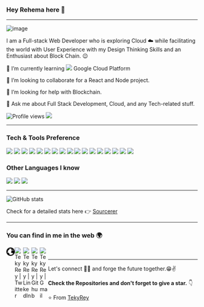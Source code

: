 ### Hey Rehema here 👋

---
![image](https://user-images.githubusercontent.com/69511010/180618363-193f64be-e3bd-4eec-adcd-96e46654ac57.png)


I am a Full-stack Web Developer who is exploring Cloud :cloud: while facilitating the world with User Experience with my Design Thinking Skills and an Enthusiast about Block Chain. :wink:
 
 
 🌱 I’m currently learning <img src="http://img.shields.io/badge/-4285F4?style=flat&logo=google%20cloud&logoColor=white"> Google Cloud Platform
 
 
 👯 I’m looking to collaborate for a React and Node project.
 
 🤔 I’m looking for help with Blockchain.
 
 💬 Ask me about Full Stack Development, Cloud, and any Tech-related stuff.


![Profile views](https://gpvc.arturio.dev/TekyRey)  <img src="https://img.shields.io/github/followers/TekyRey?label=Follow" style=" float:left, margin-right:10px" />


---


### Tech & Tools Preference

<img src = "https://img.shields.io/badge/-HTML5-E34F26?style=flat&logo=html5&logoColor=white"> <img src = "https://img.shields.io/badge/-CSS3-1572B6?style=flat&logo=css3&logoColor=white">
<img src="https://img.shields.io/badge/-Bootstrap-563D7C?style=flat&logo=bootstrap&logoColor=white">
<img src="https://img.shields.io/badge/-JavaScript-eed718?style=flat&logo=javascript&logoColor=ffffff">
<img src="https://img.shields.io/badge/-Sass-cc6699?style=flat&logo=sass&logoColor=ffffff">
<img src="https://img.shields.io/badge/-React-000000?style=flat&logo=react&logoColor=00c8ff">
<img src="https://img.shields.io/badge/-MongoDB-4DB33D?style=flat&logo=mongodb&logoColor=FFFFFF">
<img src="https://img.shields.io/badge/-GraphQL-e535ab?style=flat&logo=graphql&logoColor=FFFFFF">
<img src="https://img.shields.io/badge/-MySQL-F29111?style=flat&logo=mysql&logoColor=FFFFFF">
<img src="https://img.shields.io/badge/-Express.js-787878?style=flat">
<img src="https://img.shields.io/badge/-Node.js-3C873A?style=flat&logo=Node.js&logoColor=white">
<img src="http://img.shields.io/badge/-Google%20Cloud%20Platform-4285F4?style=flat&logo=google%20cloud&logoColor=white">
<img src="http://img.shields.io/badge/-Git-F1502F?style=flat&logo=git&logoColor=FFFFFF">
<img src="http://img.shields.io/badge/-Github-000000?style=flat&logo=github&logoColor=FFFFFF">
<img src="http://img.shields.io/badge/-VS%20Code-007ACC?style=flat&logo=visual%20studio%20code&logoColor=white">
<img src="http://img.shields.io/badge/-Heroku-430098?style=flat&logo=heroku&logoColor=white">
<img src="http://img.shields.io/badge/-Vercel-black?style=flat&logo=vercel&logoColor=white">

### Other Languages I know
<img src="http://img.shields.io/badge/-Java-F89820?style=flat&logo=java&logoColor=white"> <img src="https://img.shields.io/badge/-C%20&%20C++-659ad2?style=flat&logo=c%2B%2B&logoColor=ffffff"> <img src="https://img.shields.io/badge/-Ruby-black?style=flat&logo=ruby&logoColor=red"> 

---

![GitHub stats](https://github-readme-stats.vercel.app/api?username=TekyRey&show_icons=true&hide_border=true)


Check for a detailed stats here :point_right: [Sourcerer](https://sourcerer.io/TekyRey)

---


### You can find in me in the web 🌍
[<img align="left" alt="TekyRey" width="22px" src="https://raw.githubusercontent.com/iconic/open-iconic/master/svg/globe.svg" />][website]
[<img align="left" alt="TekyRey | Twitter" width="22px" src="https://cdn.jsdelivr.net/npm/simple-icons@v3/icons/twitter.svg" />][twitter]
[<img align="left" alt="TekyRey | LinkedIn" width="22px" src="https://cdn.jsdelivr.net/npm/simple-icons@v3/icons/linkedin.svg" />][linkedin]
[<img align="left" alt="TekyRey | Github" width="22px" src="https://cdn.jsdelivr.net/npm/simple-icons@v3/icons/github.svg" />][github]
[<img align="left" alt="TekyRey | Gmail" width="22px" src="https://cdn.jsdelivr.net/npm/simple-icons@v3/icons/gmail.svg" />][gmail]

<br/>

---

Let's connect 👨‍💻 and forge the future together.😁✌

**Check the Repositories and don't forget to give a star.** 👇

:star: From [TekyRey](https://github.com/TekyRey)

[website]: https://TekyRey.github.io/Portfolio
[twitter]: https://twitter.com/RehemaMwaka1
[linkedin]: https://www.linkedin.com/mwlite/in/rehema-mwaka-48a1801ab
[github]: https://www.github.com/TekyRey
[gmail]: https://www.github.com/TekyRey


